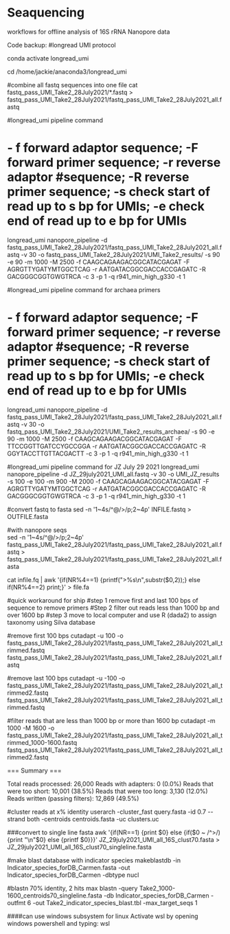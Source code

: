 # Seaquencing
workflows for offline analysis of 16S rRNA Nanopore data



Code backup:
#longread UMI protocol 

conda activate longread_umi


cd /home/jackie/anaconda3/longread_umi

#combine all fastq sequences into one file
cat fastq_pass_UMI_Take2_28July2021/*.fastq > fastq_pass_UMI_Take2_28July2021/fastq_pass_UMI_Take2_28July2021_all.fastq 


#longread_umi pipeline command 
# - f forward adaptor sequence; -F forward primer sequence; -r reverse adaptor #sequence; -R reverse primer sequence; -s check start of read up to s bp for UMIs; -e check end of read up to e bp for UMIs
longread_umi nanopore_pipeline -d fastq_pass_UMI_Take2_28July2021/fastq_pass_UMI_Take2_28July2021_all.fastq -v 30 -o fastq_pass_UMI_Take2_28July2021/UMI_Take2_results/ -s 90 -e 90 -m 1000 -M 2500 -f CAAGCAGAAGACGGCATACGAGAT -F AGRGTTYGATYMTGGCTCAG -r AATGATACGGCGACCACCGAGATC -R GACGGGCGGTGWGTRCA -c 3 -p 1 -q r941_min_high_g330 -t 1


#longread_umi pipeline command for archaea primers 
# - f forward adaptor sequence; -F forward primer sequence; -r reverse adaptor #sequence; -R reverse primer sequence; -s check start of read up to s bp for UMIs; -e check end of read up to e bp for UMIs
longread_umi nanopore_pipeline -d fastq_pass_UMI_Take2_28July2021/fastq_pass_UMI_Take2_28July2021_all.fastq -v 30 -o fastq_pass_UMI_Take2_28July2021/UMI_Take2_results_archaea/ -s 90 -e 90 -m 1000 -M 2500 -f CAAGCAGAAGACGGCATACGAGAT -F TTCCGGTTGATCCYGCCGGA -r AATGATACGGCGACCACCGAGATC -R GGYTACCTTGTTACGACTT -c 3 -p 1 -q r941_min_high_g330 -t 1



#longread_umi pipeline command for JZ July 29 2021
longread_umi nanopore_pipeline -d JZ_29july2021_UMI_all.fastq -v 30 -o UMI_JZ_results -s 100 -e 100 -m 900 -M 2000 -f CAAGCAGAAGACGGCATACGAGAT -F AGRGTTYGATYMTGGCTCAG -r AATGATACGGCGACCACCGAGATC -R GACGGGCGGTGWGTRCA -c 3 -p 1 -q r941_min_high_g330 -t 1


#convert fastq to fasta 
sed -n '1~4s/^@/>/p;2~4p' INFILE.fastq > OUTFILE.fasta

#with nanopore seqs  
sed -n '1~4s/^@/>/p;2~4p' fastq_pass_UMI_Take2_28July2021/fastq_pass_UMI_Take2_28July2021_all.fastq  > fastq_pass_UMI_Take2_28July2021/fastq_pass_UMI_Take2_28July2021_all.fasta

cat infile.fq | awk '{if(NR%4==1) {printf(">%s\n",substr($0,2));} else if(NR%4==2) print;}' > file.fa


#quick workaround for ship
#step 1 remove first and last 100 bps of sequence to remove primers
#Step 2 filter out reads less than 1000 bp and over 1600 bp
#step 3 move to local computer and use R (dada2) to assign taxonomy using Silva database 

#remove first 100 bps
cutadapt -u 100 -o fastq_pass_UMI_Take2_28July2021/fastq_pass_UMI_Take2_28July2021_all_trimmed.fastq fastq_pass_UMI_Take2_28July2021/fastq_pass_UMI_Take2_28July2021_all.fastq

#remove last 100 bps 
cutadapt -u -100 -o fastq_pass_UMI_Take2_28July2021/fastq_pass_UMI_Take2_28July2021_all_trimmed2.fastq fastq_pass_UMI_Take2_28July2021/fastq_pass_UMI_Take2_28July2021_all_trimmed.fastq


#filter reads that are less than 1000 bp or more than 1600 bp
cutadapt -m 1000 -M 1600 -o  fastq_pass_UMI_Take2_28July2021/fastq_pass_UMI_Take2_28July2021_all_trimmed_1000-1600.fastq fastq_pass_UMI_Take2_28July2021/fastq_pass_UMI_Take2_28July2021_all_trimmed2.fastq 

=== Summary ===

Total reads processed:                  26,000
Reads with adapters:                         0 (0.0%)
Reads that were too short:              10,001 (38.5%)
Reads that were too long:                3,130 (12.0%)
Reads written (passing filters):        12,869 (49.5%)


#cluster reads at x% identity
userarch -cluster_fast query.fasta -id 0.7 --strand both -centroids centroids.fasta -uc clusters.uc


###convert to single line fasta 
awk '{if(NR==1) {print $0} else {if($0 ~ /^>/) {print "\n"$0} else {printf $0}}}' JZ_29july2021_UMI_all_16S_clust70.fasta > JZ_29july2021_UMI_all_16S_clust70_singleline.fasta

#make blast database with indicator species 
makeblastdb -in Indicator_species_forDB_Carmen.fasta -out Indicator_species_forDB_Carmen -dbtype nucl

#blastn 70% identity, 2 hits max
blastn -query Take2_1000-1600_centroids70_singleline.fasta -db Indicator_species_forDB_Carmen -outfmt 6 -out Take2_indicator_species_blast.tbl -max_target_seqs 1


####can use windows subsystem for linux
Activate wsl by opening windows powershell and typing: wsl
